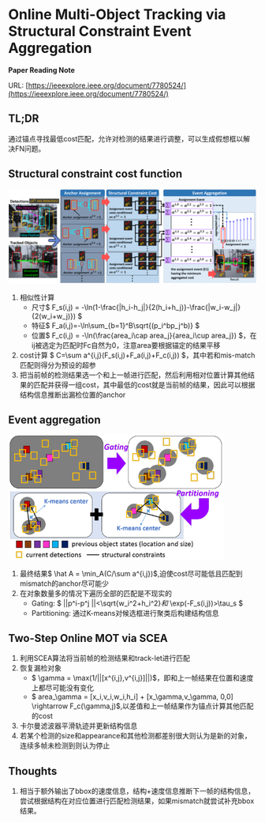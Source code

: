 # Online Multi-Object Tracking via Structural Constraint Event Aggregation

**Paper Reading Note**

URL: [https://ieeexplore.ieee.org/document/7780524/](https://ieeexplore.ieee.org/document/7780524/)

## TL;DR
通过锚点寻找最低cost匹配，允许对检测的结果进行调整，可以生成假想框以解决FN问题。

## Structural constraint cost function
![2021-01-29 10-27-03 的屏幕截图](./scea01.png)
1. 相似性计算
   - 尺寸$ F_s(i,j) = -\ln(1-\frac{|h_i-h_j|}{2(h_i+h_j)}-\frac{|w_i-w_j|}{2(w_i+w_j)}) $
   - 特征$ F_a(i,j)=-\ln\sum_{b=1}^B\sqrt{(p_i^bp_j^b)} $
   - 位置$ F_c(i,j) = -\ln(\frac{area_i\cap area_j}{area_i\cup area_j}) $，在ij被选定为匹配时Fc自然为0，注意area要根据锚定的结果平移
2. cost计算 $ C=\sum a^{i,j}(F_s(i,j)+F_a(i,j)+F_c(i,j)) $，其中若和mis-match匹配则得分为预设的超参
3. 把当前帧的检测结果选一个和上一帧进行匹配，然后利用相对位置计算其他结果的匹配并获得一组cost，其中最低的cost就是当前帧的结果，因此可以根据结构信息推断出漏检位置的anchor

## Event aggregation

<img src="./scea02.png" alt="2021-01-29 10-28-30 的屏幕截图" style="zoom: 67%;" />

1. 最终结果$ \hat A = \min_A(C/\sum a^{i,j})$,迫使cost尽可能低且匹配到mismatch的anchor尽可能少
2. 在对象数量多的情况下遍历全部的匹配是不现实的
   - Gating: $ ||p^i-p^j ||<\sqrt{w_i^2+h_i^2}$和$ \exp(-F_s(i,j))>\tau_s $
   - Partitioning: 通过K-means对候选框进行聚类后构建结构信息

## Two-Step Online MOT via SCEA
1. 利用SCEA算法将当前帧的检测结果和track-let进行匹配
2. 恢复漏检对象
   - $ \gamma = \max(1/||[x^{i,j},v^{i,j}]||)$，即和上一帧结果在位置和速度上都尽可能没有变化
   - $ area_\gamma = [x_i,v_i,w_i,h_i] + [x_\gamma,v_\gamma, 0,0] \rightarrow F_c(\gamma,j)$,以差值和上一帧结果作为锚点计算其他匹配的cost
3. 卡尔曼滤波器平滑轨迹并更新结构信息
4. 若某个检测的size和appearance和其他检测都差别很大则认为是新的对象，连续多帧未检测到则认为停止

## Thoughts
1. 相当于额外输出了bbox的速度信息，结构+速度信息推断下一帧的结构信息，尝试根据结构在对应位置进行匹配检测结果，如果mismatch就尝试补充bbox结果。